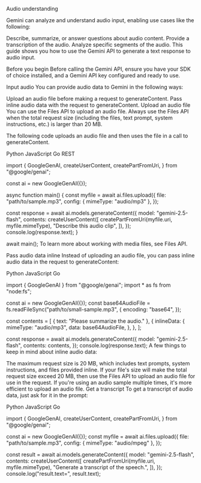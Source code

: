 Audio understanding

Gemini can analyze and understand audio input, enabling use cases like the following:

Describe, summarize, or answer questions about audio content.
Provide a transcription of the audio.
Analyze specific segments of the audio.
This guide shows you how to use the Gemini API to generate a text response to audio input.

Before you begin
Before calling the Gemini API, ensure you have your SDK of choice installed, and a Gemini API key configured and ready to use.

Input audio
You can provide audio data to Gemini in the following ways:

Upload an audio file before making a request to generateContent.
Pass inline audio data with the request to generateContent.
Upload an audio file
You can use the Files API to upload an audio file. Always use the Files API when the total request size (including the files, text prompt, system instructions, etc.) is larger than 20 MB.

The following code uploads an audio file and then uses the file in a call to generateContent.

Python
JavaScript
Go
REST

import {
  GoogleGenAI,
  createUserContent,
  createPartFromUri,
} from "@google/genai";

const ai = new GoogleGenAI({});

async function main() {
  const myfile = await ai.files.upload({
    file: "path/to/sample.mp3",
    config: { mimeType: "audio/mp3" },
  });

  const response = await ai.models.generateContent({
    model: "gemini-2.5-flash",
    contents: createUserContent([
      createPartFromUri(myfile.uri, myfile.mimeType),
      "Describe this audio clip",
    ]),
  });
  console.log(response.text);
}

await main();
To learn more about working with media files, see Files API.

Pass audio data inline
Instead of uploading an audio file, you can pass inline audio data in the request to generateContent:

Python
JavaScript
Go

import { GoogleGenAI } from "@google/genai";
import * as fs from "node:fs";

const ai = new GoogleGenAI({});
const base64AudioFile = fs.readFileSync("path/to/small-sample.mp3", {
  encoding: "base64",
});

const contents = [
  { text: "Please summarize the audio." },
  {
    inlineData: {
      mimeType: "audio/mp3",
      data: base64AudioFile,
    },
  },
];

const response = await ai.models.generateContent({
  model: "gemini-2.5-flash",
  contents: contents,
});
console.log(response.text);
A few things to keep in mind about inline audio data:

The maximum request size is 20 MB, which includes text prompts, system instructions, and files provided inline. If your file's size will make the total request size exceed 20 MB, then use the Files API to upload an audio file for use in the request.
If you're using an audio sample multiple times, it's more efficient to upload an audio file.
Get a transcript
To get a transcript of audio data, just ask for it in the prompt:

Python
JavaScript
Go

import {
  GoogleGenAI,
  createUserContent,
  createPartFromUri,
} from "@google/genai";

const ai = new GoogleGenAI({});
const myfile = await ai.files.upload({
  file: "path/to/sample.mp3",
  config: { mimeType: "audio/mpeg" },
});

const result = await ai.models.generateContent({
  model: "gemini-2.5-flash",
  contents: createUserContent([
    createPartFromUri(myfile.uri, myfile.mimeType),
    "Generate a transcript of the speech.",
  ]),
});
console.log("result.text=", result.text);